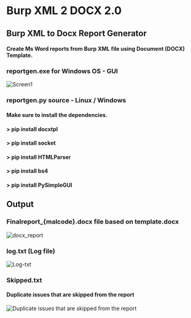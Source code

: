 # Burp XML 2 DOCX 2.0
## Burp XML to Docx Report Generator

#### Create Ms Word reports from Burp XML file using Document (DOCX) Template.

### reportgen.exe for Windows OS  - GUI

![Screen1](https://user-images.githubusercontent.com/85091462/194997449-430cefe9-931d-4c69-9089-ab89607c97c1.jpg)

### reportgen.py source - Linux / Windows 

#### Make sure to install the dependencies.

#### > pip install docxtpl
#### > pip install socket
#### > pip install HTMLParser
#### > pip install bs4
#### > pip install PySimpleGUI

## Output

### Finalreport_{malcode}.docx file based on template.docx

![docx_report](https://user-images.githubusercontent.com/85091462/194998102-ff271772-a296-4cb2-9104-e3fff3177eee.jpg)

### log.txt (Log file)

![Log-txt](https://user-images.githubusercontent.com/85091462/194998128-d3422d07-6d94-4307-9a3f-d58f4b874044.jpg)

### Skipped.txt
#### Duplicate issues that are skipped from the report

![Duplicate issues that are skipped from the report](https://user-images.githubusercontent.com/85091462/194998161-d3b0d924-ade9-4282-b399-86068fe116d0.jpg)

## 
